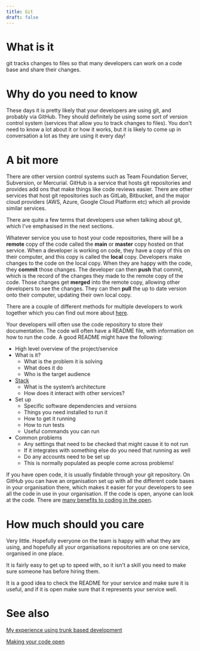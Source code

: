 ```yaml
---
title: Git
draft: false
---
```


# What is it
git tracks changes to files so that many developers can work on a code base and share their changes.

# Why do you need to know
These days it is pretty likely that your developers are using git, and probably via GitHub. They should definitely be using some sort of version control system (services that allow you to track changes to files). You don't need to know a lot about it or how it works, but it is likely to come up in conversation a lot as they are using it every day!

# A bit more
There are other version control systems such as Team Foundation Server, Subversion, or Mercurial. GitHub is a service that hosts git repositories and provides add ons that make things like code reviews easier. There are other services that host git repositories such as GitLab, Bitbucket, and the major cloud providers (AWS, Azure, Google Cloud Platform etc) which all provide similar services.

There are quite a few terms that developers use when talking about git, which I've emphasised in the next sections.

Whatever service you use to host your code repositories, there will be a **remote** copy of the code called the **main** or **master** copy hosted on that service. When a developer is working on code, they have a copy of this on their computer, and this copy is called the **local** copy. Developers make changes to the code on the local copy. When they are happy with the code, they **commit** those changes. The developer can then **push** that commit, which is the record of the changes they made to the remote copy of the code. Those changes get **merged** into the remote copy, allowing other developers to see the changes. They can then **pull** the up to date version onto their computer, updating their own local copy.

There are a couple of different methods for multiple developers to work together which you can find out more about [here](./git-flows).

Your developers will often use the code repository to store their documentation. The code will often have a README file, with information on how to run the code. A good README might have the following:

- High level overview of the project/service
- What is it?
    - What is the problem it is solving
    - What does it do
    - Who is the target audience
- [Stack](./the-stack)
    - What is the system’s architecture
    - How does it interact with other services?
- Set up
    - Specific software dependencies and versions
    - Things you need installed to run it
    - How to get it running
    - How to run tests
    - Useful commands you can run
- Common problems
    - Any settings that need to be checked that might cause it to not run
    - If it integrates with something else do you need that running as well
    - Do any accounts need to be set up
    - This is normally populated as people come across problems!

If you have open code, it is usually findable through your git repository. On GitHub you can have an organisation set up with all the different code bases in your organisation there, which makes it easier for your developers to see all the code in use in your organisation. If the code is open, anyone can look at the code. There are [many benefits to coding in the open](https://gds.blog.gov.uk/2017/09/04/the-benefits-of-coding-in-the-open/).


# How much should you care
Very little. Hopefully everyone on the team is happy with what they are using, and hopefully all your organisations repositories are on one service, organised in one place. 

It is fairly easy to get up to speed with, so it isn't a skill you need to make sure someone has before hiring them.

It is a good idea to check the README for your service and make sure it is useful, and if it is open make sure that it represents your service well.


# See also
<!-- [What is ...branch vs trunk based development](./git-flows) -->

[My experience using trunk based development](../posts/2023-03-13---trunk-based-development)

[Making your code open](https://www.gov.uk/service-manual/technology/making-source-code-open-and-reusable)



